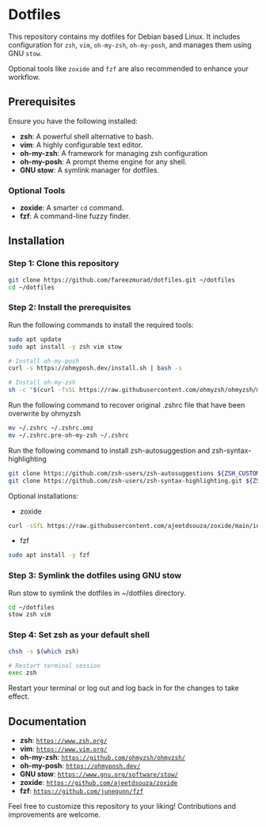 # Dotfiles  

This repository contains my dotfiles for Debian based Linux. It includes configuration for `zsh`, `vim`, `oh-my-zsh`, `oh-my-posh`, and manages them using GNU `stow`.  

Optional tools like `zoxide` and `fzf` are also recommended to enhance your workflow.  

## Prerequisites  

Ensure you have the following installed:  
- **zsh**: A powerful shell alternative to bash.  
- **vim**: A highly configurable text editor.  
- **oh-my-zsh**: A framework for managing zsh configuration
- **oh-my-posh**: A prompt theme engine for any shell.  
- **GNU stow**: A symlink manager for dotfiles.  

### Optional Tools  
- **zoxide**: A smarter `cd` command.  
- **fzf**: A command-line fuzzy finder.  

## Installation  

### Step 1: Clone this repository  
```bash  
git clone https://github.com/fareezmurad/dotfiles.git ~/dotfiles  
cd ~/dotfiles
```

### Step 2: Install the prerequisites
Run the following commands to install the required tools:
```bash
sudo apt update  
sudo apt install -y zsh vim stow

# Install oh-my-posh  
curl -s https://ohmyposh.dev/install.sh | bash -s

# Install oh-my-zsh
sh -c "$(curl -fsSL https://raw.githubusercontent.com/ohmyzsh/ohmyzsh/master/tools/install.sh)"
```

Run the following command to recover original .zshrc file that have been overwrite by ohmyzsh
```bash
mv ~/.zshrc ~/.zshrc.omz                                                                       
mv ~/.zshrc.pre-oh-my-zsh ~/.zshrc
```

Run the following command to install zsh-autosuggestion and zsh-syntax-highlighting
```bash
git clone https://github.com/zsh-users/zsh-autosuggestions ${ZSH_CUSTOM:-~/.oh-my-zsh/custom}/plugins/zsh-autosuggestions
git clone https://github.com/zsh-users/zsh-syntax-highlighting.git ${ZSH_CUSTOM:-~/.oh-my-zsh/custom}/plugins/zsh-syntax-highlighting 
```

Optional installations:
- zoxide
```bash
curl -sSfL https://raw.githubusercontent.com/ajeetdsouza/zoxide/main/install.sh | sh
```
- fzf
```bash
sudo apt install -y fzf  
```

### Step 3: Symlink the dotfiles using GNU stow
Run stow to symlink the dotfiles in ~/dotfiles directory.
```bash
cd ~/dotfiles
stow zsh vim  
```

### Step 4: Set zsh as your default shell
``` bash
chsh -s $(which zsh)

# Restart terminal session
exec zsh
```
Restart your terminal or log out and log back in for the changes to take effect.

## Documentation

- **zsh**: [`https://www.zsh.org/`](https://www.zsh.org/)  
- **vim**: [`https://www.vim.org/`](https://www.vim.org/)
- **oh-my-zsh**: [`https://github.com/ohmyzsh/ohmyzsh/`](https://github.com/ohmyzsh/ohmyzsh/)
- **oh-my-posh**: [`https://ohmyposh.dev/`](https://ohmyposh.dev/)
- **GNU stow**: [`https://www.gnu.org/software/stow/`](https://www.gnu.org/software/stow/)  
- **zoxide**: [`https://github.com/ajeetdsouza/zoxide`](https://github.com/ajeetdsouza/zoxide)  
- **fzf**: [`https://github.com/junegunn/fzf`](https://github.com/junegunn/fzf)  

Feel free to customize this repository to your liking! Contributions and improvements are welcome.